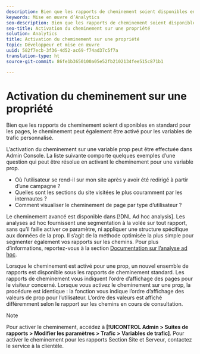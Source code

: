 ```yaml
---
description: Bien que les rapports de cheminement soient disponibles en standard pour les pages, le cheminement peut également être activé pour les variables de trafic personnalisé.
keywords: Mise en œuvre d’Analytics
seo-description: Bien que les rapports de cheminement soient disponibles en standard pour les pages, le cheminement peut également être activé pour les variables de trafic personnalisé.
seo-title: Activation du cheminement sur une propriété
solution: Analytics
title: Activation du cheminement sur une propriété
topic: Développeur et mise en œuvre
uuid: 582f7ecb-3f36-4d52-ac69-f74ad37c5f7a
translation-type: ht
source-git-commit: 86fe1b3650100a05e52fb2102134fee515c871b1

---
```



# Activation du cheminement sur une propriété

Bien que les rapports de cheminement soient disponibles en standard pour les pages, le cheminement peut également être activé pour les variables de trafic personnalisé.

L’activation du cheminement sur une variable prop peut être effectuée dans Admin Console. La liste suivante comporte quelques exemples d’une question qui peut être résolue en activant le cheminement pour une variable prop.

* Où l’utilisateur se rend-il sur mon site après y avoir été redirigé à partir d’une campagne ?
* Quelles sont les sections du site visitées le plus couramment par les internautes ?
* Comment visualiser le cheminement de page par type d’utilisateur ?

Le cheminement avancé est disponible dans [!DNL Ad hoc analysis]. Les analyses ad hoc fournissent une segmentation à la volée sur tout rapport, sans qu’il faille activer ce paramètre, ni appliquer une structure spécifique aux données de la prop. Il s’agit de la méthode optimisée la plus simple pour segmenter également vos rapports sur les chemins. Pour plus d’informations, reportez-vous à la section [Documentation sur l’analyse ad hoc](https://marketing.adobe.com/resources/help/fr_FR/dsc/).

Lorsque le cheminement est activé pour une prop, un nouvel ensemble de rapports est disponible sous les rapports de cheminement standard. Les rapports de cheminement vous indiquent l’ordre d’affichage des pages pour le visiteur concerné. Lorsque vous activez le cheminement sur une prop, la procédure est identique : la fonction vous indique l’ordre d’affichage des valeurs de prop pour l’utilisateur. L’ordre des valeurs est affiché différemment selon le rapport sur les chemins en cours de consultation.

>[!NOTE]
>
>Pour activer le cheminement, accédez à **[!UICONTROL Admin &gt; Suites de rapports &gt; Modifier les paramètres &gt; Trafic &gt; Variables de trafic]**. Pour activer le cheminement pour les rapports Section Site et Serveur, contactez le service à la clientèle.

